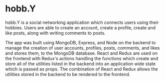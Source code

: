 # hobb.Y
 hobb.Y is a  social networking application which connects users using their hobbies. Users are able to create an account, create a profile,
 create and like posts, along with writing comments to posts.
 
 The app was built using MongoDB, Express, and Node on the backend to manage the creation of user accounts, profiles, posts, comments, and likes
 and stores them, to the MongoDB database. React and Redux are used on the frontend with Redux's actions handling the functions which create and store all
 of the utilities listed in the backend into an application wide state which is passed as props. The combination of React and Redux allows the utilities 
 stored in the backend to be rendered to the frontend.
